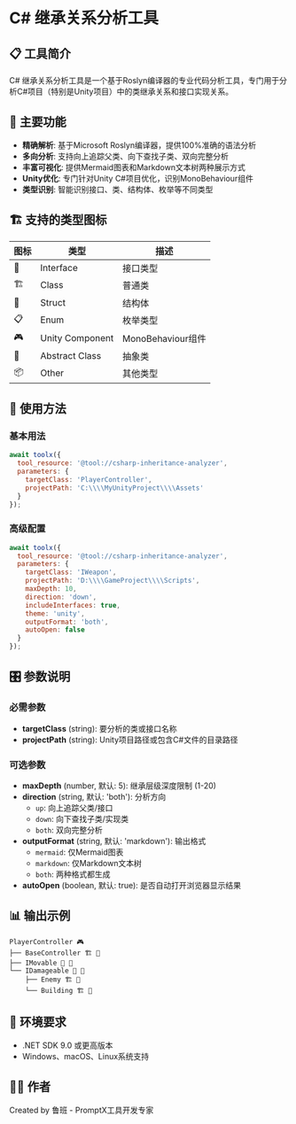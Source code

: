 # C# 继承关系分析工具

## 📋 工具简介

C# 继承关系分析工具是一个基于Roslyn编译器的专业代码分析工具，专门用于分析C#项目（特别是Unity项目）中的类继承关系和接口实现关系。

## 🎯 主要功能

- **精确解析**: 基于Microsoft Roslyn编译器，提供100%准确的语法分析
- **多向分析**: 支持向上追踪父类、向下查找子类、双向完整分析
- **丰富可视化**: 提供Mermaid图表和Markdown文本树两种展示方式
- **Unity优化**: 专门针对Unity C#项目优化，识别MonoBehaviour组件
- **类型识别**: 智能识别接口、类、结构体、枚举等不同类型

## 🏗️ 支持的类型图标

| 图标 | 类型 | 描述 |
|-----|-----|-----|
| 🔌 | Interface | 接口类型 |
| 🏗️ | Class | 普通类 |
| 🧱 | Struct | 结构体 |
| 📋 | Enum | 枚举类型 |
| 🎮 | Unity Component | MonoBehaviour组件 |
| 📐 | Abstract Class | 抽象类 |
| 📦 | Other | 其他类型 |

## 📝 使用方法

### 基本用法

```javascript
await toolx({
  tool_resource: '@tool://csharp-inheritance-analyzer',
  parameters: {
    targetClass: 'PlayerController',
    projectPath: 'C:\\\\MyUnityProject\\\\Assets'
  }
});
```

### 高级配置

```javascript
await toolx({
  tool_resource: '@tool://csharp-inheritance-analyzer',
  parameters: {
    targetClass: 'IWeapon',
    projectPath: 'D:\\\\GameProject\\\\Scripts',
    maxDepth: 10,
    direction: 'down',
    includeInterfaces: true,
    theme: 'unity',
    outputFormat: 'both',
    autoOpen: false
  }
});
```

## 🎛️ 参数说明

### 必需参数

- **targetClass** (string): 要分析的类或接口名称
- **projectPath** (string): Unity项目路径或包含C#文件的目录路径

### 可选参数

- **maxDepth** (number, 默认: 5): 继承层级深度限制 (1-20)
- **direction** (string, 默认: 'both'): 分析方向
  - `up`: 向上追踪父类/接口
  - `down`: 向下查找子类/实现类
  - `both`: 双向完整分析
- **outputFormat** (string, 默认: 'markdown'): 输出格式
  - `mermaid`: 仅Mermaid图表
  - `markdown`: 仅Markdown文本树
  - `both`: 两种格式都生成
- **autoOpen** (boolean, 默认: true): 是否自动打开浏览器显示结果

## 📊 输出示例

```
PlayerController 🎮
├── BaseController 🏗️ 🔗
├── IMovable 🔌 🔌
└── IDamageable 🔌 🔌
    ├── Enemy 🏗️ 🔌
    └── Building 🏗️ 🔌
```

## 🔧 环境要求

- .NET SDK 9.0 或更高版本
- Windows、macOS、Linux系统支持

## 👨‍💻 作者

Created by 鲁班 - PromptX工具开发专家
